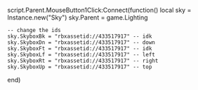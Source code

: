 script.Parent.MouseButton1Click:Connect(function()
	local sky = Instance.new("Sky")
	sky.Parent = game.Lighting

	-- change the ids
	sky.SkyboxBk = "rbxassetid://433517917" -- idk
	sky.SkyboxDn = "rbxassetid://433517917" -- down
	sky.SkyboxFt = "rbxassetid://433517917" -- idk
	sky.SkyboxLf = "rbxassetid://433517917" -- left
	sky.SkyboxRt = "rbxassetid://433517917" -- right
	sky.SkyboxUp = "rbxassetid://433517917" -- top
end)

